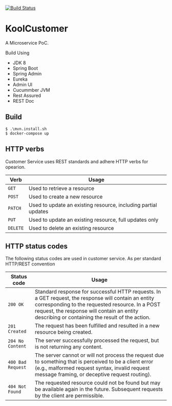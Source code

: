 [![Build Status](https://travis-ci.org/jrsaravanan/KoolCustomer.svg?branch=master)](https://travis-ci.org/jrsaravanan/KoolCustomer)

# KoolCustomer

A Microservice PoC. 

Build Using
* JDK 8
* Spring Boot
* Spring Admin
* Eureka
* Admin UI
* Cucummber JVM
* Rest Assured
* REST Doc
 


## Build 
```
$ .\mvn.install.sh
$ docker-compose up
```

## HTTP verbs
Customer Service uses REST standards and adhere HTTP verbs for opearion.


| Verb | Usage |
|------|-------|
| `GET`| Used to retrieve a resource |
| `POST` | Used to create a new resource |
| `PATCH` | Used to update an existing resource, including partial updates |
| `PUT` | Used to update an existing resource, full updates only |
| `DELETE` | Used to delete an existing resource |



## HTTP status codes
The following status codes are used in customer service. As per standard HTTP/REST convention


| Status code           | Usage |
|-----------------------|-------|
| `200 OK`              | Standard response for successful HTTP requests. In a GET request, the response will contain an entity corresponding to the requested resource. In a POST request, the response will contain an entity describing or containing the result of the action. |
| `201 Created`         | The request has been fulfilled and resulted in a new resource being created. |
| `204 No Content`      | The server successfully processed the request, but is not returning any content. |
| `400 Bad Request`     | The server cannot or will not process the request due to something that is perceived to be a client error (e.g., malformed request syntax, invalid request message framing, or deceptive request routing). |
| `404 Not Found`       | The requested resource could not be found but may be available again in the future. Subsequent requests by the client are permissible.|

